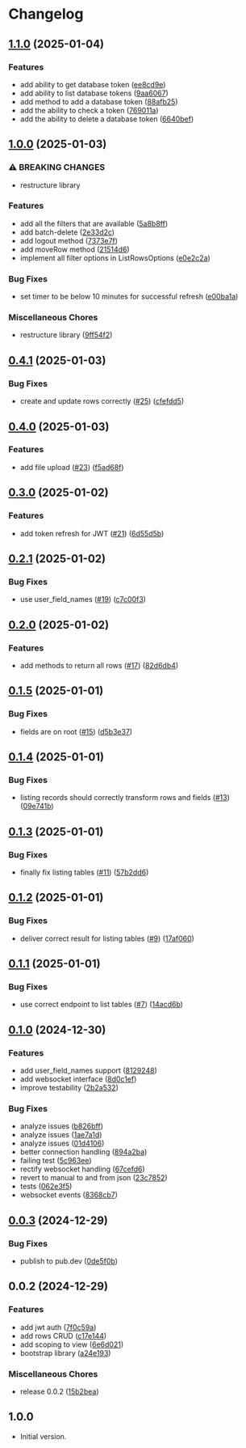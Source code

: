 # Changelog

## [1.1.0](https://github.com/cedricziel/baserow-dart/compare/v1.0.0...v1.1.0) (2025-01-04)


### Features

* add ability to get database token ([ee8cd9e](https://github.com/cedricziel/baserow-dart/commit/ee8cd9e9863bd3a502964dec3efe0e82a2ebff83))
* add ability to list database tokens ([9aa6067](https://github.com/cedricziel/baserow-dart/commit/9aa60672204dfc21fff1b12ac791ca1825de73dc))
* add method to add a database token ([88afb25](https://github.com/cedricziel/baserow-dart/commit/88afb258c5259f4b1937f0e4f23010e58763ddbc))
* add the ability to check a token ([769011a](https://github.com/cedricziel/baserow-dart/commit/769011af1b40828540686a2f3a9f84f0d308d638))
* add the ability to delete a database token ([6640bef](https://github.com/cedricziel/baserow-dart/commit/6640befcc73250d5e1531d7324df997ea023ee90))

## [1.0.0](https://github.com/cedricziel/baserow-dart/compare/v0.4.1...v1.0.0) (2025-01-03)


### ⚠ BREAKING CHANGES

* restructure library

### Features

* add all the filters that are available ([5a8b8ff](https://github.com/cedricziel/baserow-dart/commit/5a8b8fff6aa2babaedd2dba6c85efe66054e1703))
* add batch-delete ([2e33d2c](https://github.com/cedricziel/baserow-dart/commit/2e33d2c6a250cbdc97dd2f18d9ff7713d26b6f1a))
* add logout method ([7373e7f](https://github.com/cedricziel/baserow-dart/commit/7373e7f04c5b75a5ab4f358d3c63053a61a83f90))
* add moveRow method ([21514d6](https://github.com/cedricziel/baserow-dart/commit/21514d62f1668488ebff67a685ce943e318c2e21))
* implement all filter options in ListRowsOptions ([e0e2c2a](https://github.com/cedricziel/baserow-dart/commit/e0e2c2a8cc3917306a4add86c020e78e80239e67))


### Bug Fixes

* set timer to be below 10 minutes for successful refresh ([e00ba1a](https://github.com/cedricziel/baserow-dart/commit/e00ba1a92c1d5f0b2ef74623287c93a1b5388c52))


### Miscellaneous Chores

* restructure library ([9ff54f2](https://github.com/cedricziel/baserow-dart/commit/9ff54f2601dfb23e1135404c8265b3f3e659afbc))

## [0.4.1](https://github.com/cedricziel/baserow-dart/compare/v0.4.0...v0.4.1) (2025-01-03)


### Bug Fixes

* create and update rows correctly ([#25](https://github.com/cedricziel/baserow-dart/issues/25)) ([cfefdd5](https://github.com/cedricziel/baserow-dart/commit/cfefdd5cd02ee67569edaac3f496ab2dbb76ee07))

## [0.4.0](https://github.com/cedricziel/baserow-dart/compare/v0.3.0...v0.4.0) (2025-01-03)


### Features

* add file upload ([#23](https://github.com/cedricziel/baserow-dart/issues/23)) ([f5ad68f](https://github.com/cedricziel/baserow-dart/commit/f5ad68f054d652aae5ec473f14e64e2bcd27dd73))

## [0.3.0](https://github.com/cedricziel/baserow-dart/compare/v0.2.1...v0.3.0) (2025-01-02)


### Features

* add token refresh for JWT ([#21](https://github.com/cedricziel/baserow-dart/issues/21)) ([6d55d5b](https://github.com/cedricziel/baserow-dart/commit/6d55d5b987fa15cd0337b8b183d2b3cf02f33896))

## [0.2.1](https://github.com/cedricziel/baserow-dart/compare/v0.2.0...v0.2.1) (2025-01-02)


### Bug Fixes

* use user_field_names ([#19](https://github.com/cedricziel/baserow-dart/issues/19)) ([c7c00f3](https://github.com/cedricziel/baserow-dart/commit/c7c00f3a508edfd4988525f35587862d60529d7a))

## [0.2.0](https://github.com/cedricziel/baserow-dart/compare/v0.1.5...v0.2.0) (2025-01-02)


### Features

* add methods to return all rows ([#17](https://github.com/cedricziel/baserow-dart/issues/17)) ([82d6db4](https://github.com/cedricziel/baserow-dart/commit/82d6db49e1006ad5a1446d5d2fc872f7bf324b86))

## [0.1.5](https://github.com/cedricziel/baserow-dart/compare/v0.1.4...v0.1.5) (2025-01-01)


### Bug Fixes

* fields are on root ([#15](https://github.com/cedricziel/baserow-dart/issues/15)) ([d5b3e37](https://github.com/cedricziel/baserow-dart/commit/d5b3e37fc38bb77ddeed598271c74c526aba3ff5))

## [0.1.4](https://github.com/cedricziel/baserow-dart/compare/v0.1.3...v0.1.4) (2025-01-01)


### Bug Fixes

* listing records should correctly transform rows and fields ([#13](https://github.com/cedricziel/baserow-dart/issues/13)) ([09e741b](https://github.com/cedricziel/baserow-dart/commit/09e741b84690314c21baf82dcd59390b71010415))

## [0.1.3](https://github.com/cedricziel/baserow-dart/compare/v0.1.2...v0.1.3) (2025-01-01)


### Bug Fixes

* finally fix listing tables ([#11](https://github.com/cedricziel/baserow-dart/issues/11)) ([57b2dd6](https://github.com/cedricziel/baserow-dart/commit/57b2dd69db77bef551e10cb96654946055355620))

## [0.1.2](https://github.com/cedricziel/baserow-dart/compare/v0.1.1...v0.1.2) (2025-01-01)


### Bug Fixes

* deliver correct result for listing tables ([#9](https://github.com/cedricziel/baserow-dart/issues/9)) ([17af060](https://github.com/cedricziel/baserow-dart/commit/17af060c979fe7235b881b76f2084411b00d7ab7))

## [0.1.1](https://github.com/cedricziel/baserow-dart/compare/v0.1.0...v0.1.1) (2025-01-01)


### Bug Fixes

* use correct endpoint to list tables ([#7](https://github.com/cedricziel/baserow-dart/issues/7)) ([14acd6b](https://github.com/cedricziel/baserow-dart/commit/14acd6b98afb99d1f4d8e8bdf3db186903d2e794))

## [0.1.0](https://github.com/cedricziel/baserow-dart/compare/v0.0.3...v0.1.0) (2024-12-30)


### Features

* add user_field_names support ([8129248](https://github.com/cedricziel/baserow-dart/commit/8129248a59b77b6d0645a36847ab2f79e3364a5c))
* add websocket interface ([8d0c1ef](https://github.com/cedricziel/baserow-dart/commit/8d0c1ef5f615bc44e826d3d715edc1c0b9392aa2))
* improve testability ([2b2a532](https://github.com/cedricziel/baserow-dart/commit/2b2a5325b826df7291da5a0b4625a7c5aa906fa2))


### Bug Fixes

* analyze issues ([b826bff](https://github.com/cedricziel/baserow-dart/commit/b826bffe7fbc0915a3a92a8e2ec23666cb81c5ad))
* analyze issues ([1ae7a1d](https://github.com/cedricziel/baserow-dart/commit/1ae7a1dc7eea11b41510d311ebd1802c6f22ca08))
* analyze issues ([01d4106](https://github.com/cedricziel/baserow-dart/commit/01d4106fdb9361ad7158b8aa85d22ca185670dc4))
* better connection handling ([894a2ba](https://github.com/cedricziel/baserow-dart/commit/894a2ba57470d3c5f300f0688b9800be4c6b6751))
* failing test ([5c963ee](https://github.com/cedricziel/baserow-dart/commit/5c963ee8d5698a8269167d6a5c617d9128a2eb9c))
* rectify websocket handling ([67cefd6](https://github.com/cedricziel/baserow-dart/commit/67cefd65f033861320146aec11c51cfbac74136c))
* revert to manual to and from json ([23c7852](https://github.com/cedricziel/baserow-dart/commit/23c78527d0805b8660ed0cf6630149add18b3d66))
* tests ([062e3f5](https://github.com/cedricziel/baserow-dart/commit/062e3f57f0eafdb90b93659a7392d1b5a7b6561c))
* websocket events ([8368cb7](https://github.com/cedricziel/baserow-dart/commit/8368cb749de8adaecf31604678b21709e27c15a1))

## [0.0.3](https://github.com/cedricziel/baserow-dart/compare/v0.0.2...v0.0.3) (2024-12-29)


### Bug Fixes

* publish to pub.dev ([0de5f0b](https://github.com/cedricziel/baserow-dart/commit/0de5f0bd114fa40d7b384d6c8bbec31955e928ab))

## 0.0.2 (2024-12-29)


### Features

* add jwt auth ([7f0c59a](https://github.com/cedricziel/baserow-dart/commit/7f0c59ae37e3127f4791dfd41a35aa718e5e21fe))
* add rows CRUD ([c17e144](https://github.com/cedricziel/baserow-dart/commit/c17e1449e295d4ee924250a157794d0169c14a80))
* add scoping to view ([6e6d021](https://github.com/cedricziel/baserow-dart/commit/6e6d021dedeee63cdbea372066ca123a28eccbfd))
* bootstrap library ([a24e193](https://github.com/cedricziel/baserow-dart/commit/a24e1931eb7ed892e5c9cac03664c299728d1bdc))


### Miscellaneous Chores

* release 0.0.2 ([15b2bea](https://github.com/cedricziel/baserow-dart/commit/15b2bea218d8e377021fa60c7a41251d528df48c))

## 1.0.0

- Initial version.
